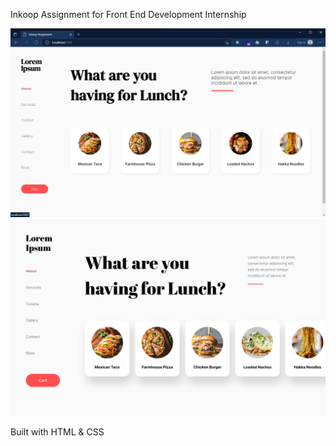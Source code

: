 Inkoop Assignment for Front End Development Internship

![Preview!](/preview.jpg "Preview")
![Design!](/design/laptop.png 'Design')

Built with HTML & CSS
